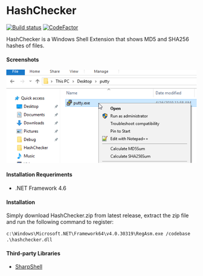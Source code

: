# HashChecker

[![Build status](https://ci.appveyor.com/api/projects/status/github/topuzs/hashchecker?branch=master&svg=true)](https://ci.appveyor.com/project/topuzs/hashchecker) [![CodeFactor](https://www.codefactor.io/repository/github/topuzs/hashchecker/badge)](https://www.codefactor.io/repository/github/topuzs/hashchecker)

HashChecker is a Windows Shell Extension that shows MD5 and SHA256 hashes of files.


#### Screenshots

![Screenshot](./docs/HashChecker.png)

#### Installation Requeriments

- .NET Framework 4.6

#### Installation

Simply download HashChecker.zip from latest release, extract the zip file and run the following command to register:

```
c:\Windows\Microsoft.NET\Framework64\v4.0.30319\RegAsm.exe /codebase .\hashchecker.dll
```

#### Third-party Libraries

- [SharpShell](https://github.com/dwmkerr/sharpshell)
